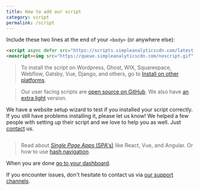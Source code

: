 ```yaml
---
title: How to add our script
category: script
permalink: /script
---
```


Include these two lines at the end of your `<body>` (or anywhere else):

<!-- prettier-ignore -->
```html
<script async defer src="https://scripts.simpleanalyticscdn.com/latest.js"></script>
<noscript><img src="https://queue.simpleanalyticscdn.com/noscript.gif" alt="" referrerpolicy="no-referrer-when-downgrade" /></noscript>
```

> To install the script on Wordpress, Ghost, WIX, Squarespace, Webflow, Gatsby, Vue, Django, and others, go to [Install on other platforms](/install-on-other-platforms).

> Our user facing scripts are [open source on GitHub](https://github.com/simpleanalytics/scripts). We also have [an extra light](/light) version.

We have a website setup wizard to test if you installed your script correctly. If you still have problems installing it, please let us know! We helped a few people with setting up their script and we love to help you as well. Just [contact](https://simpleanalytics.com/contact) us.

<img class="undraw-svg" src="/images/undraw_setup_wizard.svg" alt="">

> Read about [_Single Page Apps_ (SPA's)](/trigger-custom-page-views) like React, Vue, and Angular. Or how to use [hash navigation](/hash-mode).

When you are done [go to your dashboard](https://simpleanalytics.com/websites).

If you encounter issues, don't hesitate to contact us via [our support channels](https://simpleanalytics.com/contact).
